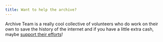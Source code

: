 ```yaml
---
title: Want to help the archive?
---
```


Archive Team is a really cool collective of volunteers who do work on their own to save the history of the internet and if you have a little extra cash, maybe [support their efforts](https://opencollective.com/archiveteam)!


